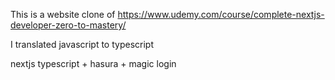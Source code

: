 This is a website clone of https://www.udemy.com/course/complete-nextjs-developer-zero-to-mastery/

I translated javascript to typescript

nextjs typescript + hasura + magic login

